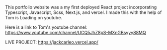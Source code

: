 This portfolio website was a my first deployed React project incorporating Typescript, Javascript, Scss, Next.js, and vercel. I made this with the help of Tom is Loading on youtube.

Here is a link to Tom's youtube channel: https://www.youtube.com/channel/UCQ5JhZ8pS-MXnGBsyyy88MQ

LIVE PROJECT: https://jackcarleo.vercel.app/
